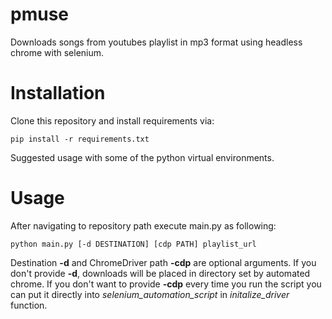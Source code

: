 # pmuse
Downloads songs from youtubes playlist in mp3 format using headless chrome with selenium.

# Installation
Clone this repository and install requirements via:
```
pip install -r requirements.txt
```
Suggested usage with some of the python virtual environments.

# Usage
After navigating to repository path execute main.py as following:
```
python main.py [-d DESTINATION] [cdp PATH] playlist_url
```
Destination **-d** and ChromeDriver path **-cdp** are optional arguments.
If you don't provide **-d**, downloads will be placed in directory set by automated chrome.
If you don't want to provide **-cdp** every time you run the script you can put it directly into *selenium_automation_script* in *initalize_driver* function.






